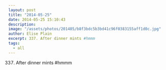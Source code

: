 ```yaml
---
layout: post
title: "2014-05-25"
date: 2014-05-25 15:10:43
description: 
image: "/assets/photos/201405/b8f3bdc5b3bd41c96f0383155aff1d0c.jpg"
author: Elise Plain
excerpt: 337. After dinner mints #hmmm
tags: 
  - all
---
```


337. After dinner mints #hmmm
<p></p>
